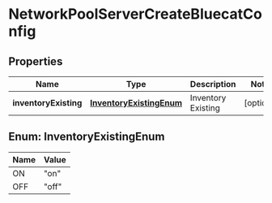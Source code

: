 

# NetworkPoolServerCreateBluecatConfig

## Properties

Name | Type | Description | Notes
------------ | ------------- | ------------- | -------------
**inventoryExisting** | [**InventoryExistingEnum**](#InventoryExistingEnum) | Inventory Existing |  [optional]



## Enum: InventoryExistingEnum

Name | Value
---- | -----
ON | &quot;on&quot;
OFF | &quot;off&quot;



